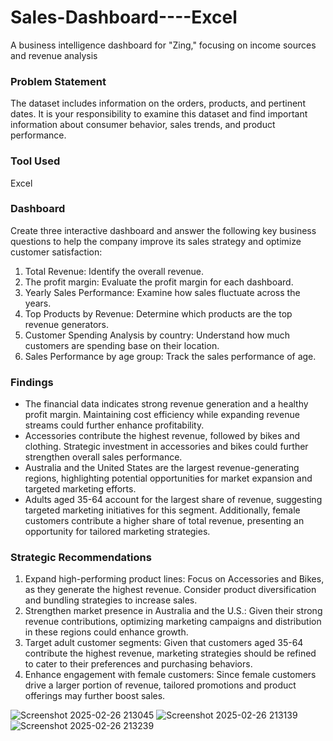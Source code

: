 # Sales-Dashboard----Excel
 A business intelligence dashboard for "Zing," focusing on income sources and revenue analysis

### Problem Statement

The dataset includes information on the orders, products, and pertinent dates.  It is your responsibility to examine this dataset and find important information about consumer behavior, sales trends, and product performance. 

### Tool Used
Excel

### Dashboard

Create three interactive dashboard and answer the following key business questions to help the company improve its sales strategy and optimize customer satisfaction: 
1. Total Revenue: Identify the overall revenue. 
2. The profit margin: Evaluate the profit margin for each dashboard. 
3. Yearly Sales Performance: Examine how sales fluctuate across the years. 
4. Top Products by Revenue: Determine which products are the top revenue generators. 
5. Customer Spending Analysis by country: Understand how much customers are spending base on their location. 
6. Sales Performance by age group: Track the sales performance of age. 

### Findings 
- The financial data indicates strong revenue generation and a healthy profit margin. Maintaining cost efficiency while expanding revenue streams could further enhance profitability.
- Accessories contribute the highest revenue, followed by bikes and clothing. Strategic investment in accessories and bikes could further strengthen overall sales performance.
- Australia and the United States are the largest revenue-generating regions, highlighting potential opportunities for market expansion and targeted marketing efforts.
- Adults aged 35-64 account for the largest share of revenue, suggesting targeted marketing initiatives for this segment. Additionally, female customers contribute a higher share of total revenue, presenting an opportunity for tailored marketing strategies.

### Strategic Recommendations
1. Expand high-performing product lines: Focus on Accessories and Bikes, as they generate the highest revenue. Consider product diversification and bundling strategies to increase sales.
2. Strengthen market presence in Australia and the U.S.: Given their strong revenue contributions, optimizing marketing campaigns and distribution in these regions could enhance growth.
3. Target adult customer segments: Given that customers aged 35-64 contribute the highest revenue, marketing strategies should be refined to cater to their preferences and purchasing behaviors.
4. Enhance engagement with female customers: Since female customers drive a larger portion of revenue, tailored promotions and product offerings may further boost sales.


![Screenshot 2025-02-26 213045](https://github.com/user-attachments/assets/17cf25aa-b96e-4f04-9dec-a8f8fe0aabc2)
![Screenshot 2025-02-26 213139](https://github.com/user-attachments/assets/35bf2415-82ad-4f7e-b355-16f617d584fd)
![Screenshot 2025-02-26 213239](https://github.com/user-attachments/assets/50c52846-838d-4921-a2c6-adac8bf32193)

